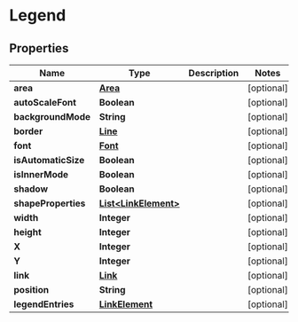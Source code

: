 
# Legend

## Properties
Name | Type | Description | Notes
------------ | ------------- | ------------- | -------------
**area** | [**Area**](Area.md) |  |  [optional]
**autoScaleFont** | **Boolean** |  |  [optional]
**backgroundMode** | **String** |  |  [optional]
**border** | [**Line**](Line.md) |  |  [optional]
**font** | [**Font**](Font.md) |  |  [optional]
**isAutomaticSize** | **Boolean** |  |  [optional]
**isInnerMode** | **Boolean** |  |  [optional]
**shadow** | **Boolean** |  |  [optional]
**shapeProperties** | [**List&lt;LinkElement&gt;**](LinkElement.md) |  |  [optional]
**width** | **Integer** |  |  [optional]
**height** | **Integer** |  |  [optional]
**X** | **Integer** |  |  [optional]
**Y** | **Integer** |  |  [optional]
**link** | [**Link**](Link.md) |  |  [optional]
**position** | **String** |  |  [optional]
**legendEntries** | [**LinkElement**](LinkElement.md) |  |  [optional]



